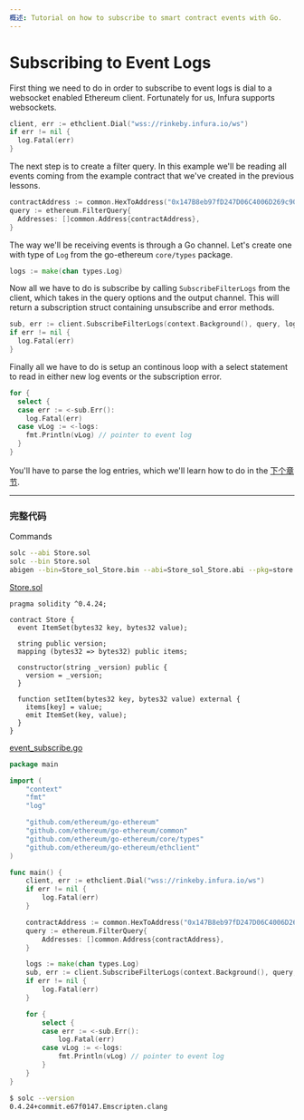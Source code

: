 ```yaml
---
概述: Tutorial on how to subscribe to smart contract events with Go.
---
```


# Subscribing to Event Logs

First thing we need to do in order to subscribe to event logs is dial to a websocket enabled Ethereum client. Fortunately for us, Infura supports websockets.

```go
client, err := ethclient.Dial("wss://rinkeby.infura.io/ws")
if err != nil {
  log.Fatal(err)
}
```

The next step is to create a filter query. In this example we'll be reading all events coming from the example contract that we've created in the previous lessons.

```go
contractAddress := common.HexToAddress("0x147B8eb97fD247D06C4006D269c90C1908Fb5D54")
query := ethereum.FilterQuery{
  Addresses: []common.Address{contractAddress},
}
```

The way we'll be receiving events is through a Go channel. Let's create one with type of `Log` from the go-ethereum `core/types` package.

```go
logs := make(chan types.Log)
```

Now all we have to do is subscribe by calling `SubscribeFilterLogs` from the client, which takes in the query options and the output channel. This will return a subscription struct containing unsubscribe and error methods.

```go
sub, err := client.SubscribeFilterLogs(context.Background(), query, logs)
if err != nil {
  log.Fatal(err)
}
```

Finally all we have to do is setup an continous loop with a select statement to read in either new log events or the subscription error.

```go
for {
  select {
  case err := <-sub.Err():
    log.Fatal(err)
  case vLog := <-logs:
    fmt.Println(vLog) // pointer to event log
  }
}
```

You'll have to parse the log entries, which we'll learn how to do in the [下个章节](../event-read).

---

### 完整代码

Commands

```bash
solc --abi Store.sol
solc --bin Store.sol
abigen --bin=Store_sol_Store.bin --abi=Store_sol_Store.abi --pkg=store --out=Store.go
```

[Store.sol](https://github.com/miguelmota/ethereum-development-with-go-book/blob/master/code/contracts/Store.sol)

```solidity
pragma solidity ^0.4.24;

contract Store {
  event ItemSet(bytes32 key, bytes32 value);

  string public version;
  mapping (bytes32 => bytes32) public items;

  constructor(string _version) public {
    version = _version;
  }

  function setItem(bytes32 key, bytes32 value) external {
    items[key] = value;
    emit ItemSet(key, value);
  }
}
```

[event_subscribe.go](https://github.com/miguelmota/ethereum-development-with-go-book/blob/master/code/event_subscribe.go)

```go
package main

import (
	"context"
	"fmt"
	"log"

	"github.com/ethereum/go-ethereum"
	"github.com/ethereum/go-ethereum/common"
	"github.com/ethereum/go-ethereum/core/types"
	"github.com/ethereum/go-ethereum/ethclient"
)

func main() {
	client, err := ethclient.Dial("wss://rinkeby.infura.io/ws")
	if err != nil {
		log.Fatal(err)
	}

	contractAddress := common.HexToAddress("0x147B8eb97fD247D06C4006D269c90C1908Fb5D54")
	query := ethereum.FilterQuery{
		Addresses: []common.Address{contractAddress},
	}

	logs := make(chan types.Log)
	sub, err := client.SubscribeFilterLogs(context.Background(), query, logs)
	if err != nil {
		log.Fatal(err)
	}

	for {
		select {
		case err := <-sub.Err():
			log.Fatal(err)
		case vLog := <-logs:
			fmt.Println(vLog) // pointer to event log
		}
	}
}
```

```bash
$ solc --version
0.4.24+commit.e67f0147.Emscripten.clang
```
